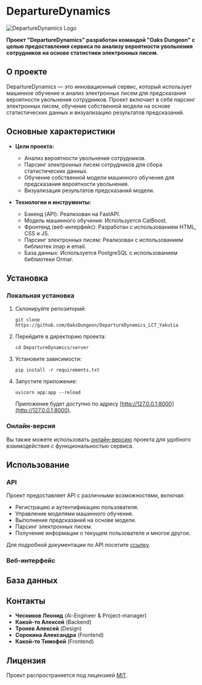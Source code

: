 # DepartureDynamics

![DepartureDynamics Logo](link/to/logo.png)

**Проект "DepartureDynamics" разработан командой "Oaks Dungeon" с целью предоставления сервиса по анализу вероятности увольнения сотрудников на основе статистики электронных писем.**

## О проекте

DepartureDynamics — это инновационный сервис, который использует машинное обучение и анализ электронных писем для предсказания вероятности увольнения сотрудников. Проект включает в себя парсинг электронных писем, обучение собственной модели на основе статистических данных и визуализацию результатов предсказаний.

## Основные характеристики

- **Цели проекта:**
  - Анализ вероятности увольнения сотрудников.
  - Парсинг электронных писем сотрудников для сбора статистических данных.
  - Обучение собственной модели машинного обучения для предсказания вероятности увольнения.
  - Визуализация результатов предсказаний модели.

- **Технологии и инструменты:**
  - Бэкенд (API): Реализован на FastAPI.
  - Модель машинного обучения: Используется CatBoost.
  - Фронтенд (веб-интерфейс): Разработан с использованием HTML, CSS и JS.
  - Парсинг электронных писем: Реализован с использованием библиотек imap и email.
  - База данных: Используется PostgreSQL с использованием библиотеки Ormar.

## Установка

### Локальная установка

1. Склонируйте репозиторий:

   `git clone https://github.com/OaksDungeon/DepartureDynamics_LCT_Yakutia`

2. Перейдите в директорию проекта:

   `cd DepartureDynamics/server`

3. Установите зависимости:

   `pip install -r requirements.txt`

4. Запустите приложение:

   `uvicorn app:app --reload`

   Приложение будет доступно по адресу [http://127.0.0.1:8000](http://127.0.0.1:8000).

### Онлайн-версия

Вы также можете использовать [онлайн-версию](http://89.232.176.235:8000/main) проекта для удобного взаимодействия с функциональностью сервиса.

## Использование

### API

Проект предоставляет API с различными возможностями, включая:
- Регистрацию и аутентификацию пользователя.
- Управление моделями машинного обучения.
- Выполнение предсказаний на основе модели.
- Парсинг электронных писем.
- Получение информации о текущем пользователе и многое другое.

Для подробной документации по API посетите [ссылку](http://89.232.176.235:8000/docs/api/index).

### Веб-интерфейс



## База данных



## Контакты

- **Чесников Леонид** (Ai-Engineer & Project-manager)
- **Какой-то Алексей** (Backend)
- **Тронев Алексей** (Design)
- **Сорокина Александра** (Frontend)
- **Какой-то Тимофей** (Frontend)

## Лицензия

Проект распространяется под лицензией [MIT](LICENSE).
